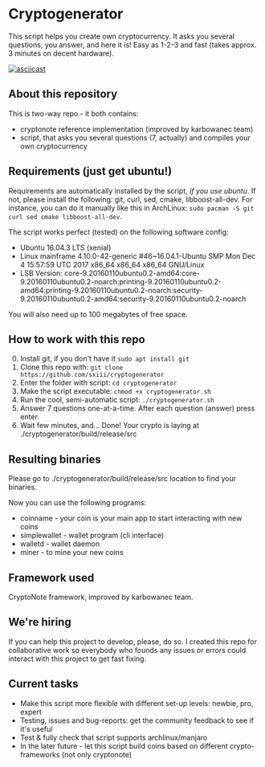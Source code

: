 # Cryptogenerator
This script helps you create own cryptocurrency. It asks you several questions, you answer, and here it is! Easy as 1-2-3 and fast (takes approx. 3 minutes on decent hardware).

[![asciicast](https://asciinema.org/a/157053.png)](https://asciinema.org/a/157053)

## About this repository
This is two-way repo - it both contains:
* cryptonote reference implementation (improved by karbowanec team)
* script, that asks you several questions (7, actually) and compiles your own cryptocurrency

## Requirements (just get ubuntu!)
Requirements are automatically installed by the script, *if you use ubuntu*. If not, please install the following: git, curl, sed, cmake, libboost-all-dev. For instance, you can do it manually like this in ArchLinux: `sudo pacman -S git curl sed cmake libboost-all-dev`.

The script works perfect (tested) on the following software config:
* Ubuntu 16.04.3 LTS (xenial)
* Linux mainframe 4.10.0-42-generic #46~16.04.1-Ubuntu SMP Mon Dec 4 15:57:59 UTC 2017 x86_64 x86_64 x86_64 GNU/Linux
* LSB Version:	core-9.20160110ubuntu0.2-amd64:core-9.20160110ubuntu0.2-noarch:printing-9.20160110ubuntu0.2-amd64:printing-9.20160110ubuntu0.2-noarch:security-9.20160110ubuntu0.2-amd64:security-9.20160110ubuntu0.2-noarch

You will also need up to 100 megabytes of free space.

## How to work with this repo
0) Install git, if you don't have it `sudo apt install git`
1) Clone this repo with: `git clone https://github.com/sxiii/cryptogenerator`
2) Enter the folder with script: `cd cryptogenerator`
3) Make the script executable: `chmod +x cryptogenerator.sh`
4) Run the cool, semi-automatic script: `./cryptogenerator.sh`
5) Answer 7 questions one-at-a-time. After each question (answer) press enter.
6) Wait few minutes, and... Done! Your crypto is laying at ./cryptogenerator/build/release/src

## Resulting binaries
Please go to ./cryptogenerator/build/release/src location to find your binaries.

Now you can use the following programs:
* coinname - your coin is your main app to start interacting with new coins
* simplewallet - wallet program (cli interface)
* walletd - wallet daemon
* miner - to mine your new coins

## Framework used
CryptoNote framework, improved by karbowanec team.

## We're hiring
If you can help this project to develop, please, do so. I created this repo for collaborative work so everybody who founds any issues or errors could interact with this project to get fast fixing.

## Current tasks
* Make this script more flexible with different set-up levels: newbie, pro, expert
* Testing, issues and bug-reports: get the community feedback to see if it's useful
* Test & fully check that script supports archlinux/manjaro
* In the later future - let this script build coins based on different crypto-frameworks (not only cryptonote)
